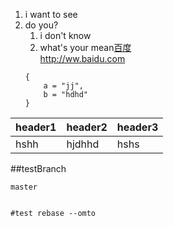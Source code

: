 1. i want to see  
2. do you?  
    1. i don't know  
    2. what's your mean[百度](http://www.baidu.com)  
    <http://ww.baidu.com>
    ```
    {
        a = "jj",
        b = "hdhd"
    }
    ```
 |header1|header2|header3
 ---|---|---
 |hshh|hjdhhd|hshs|
 
 ##testBranch
 
 ```  
 master
 
 
#test rebase --omto